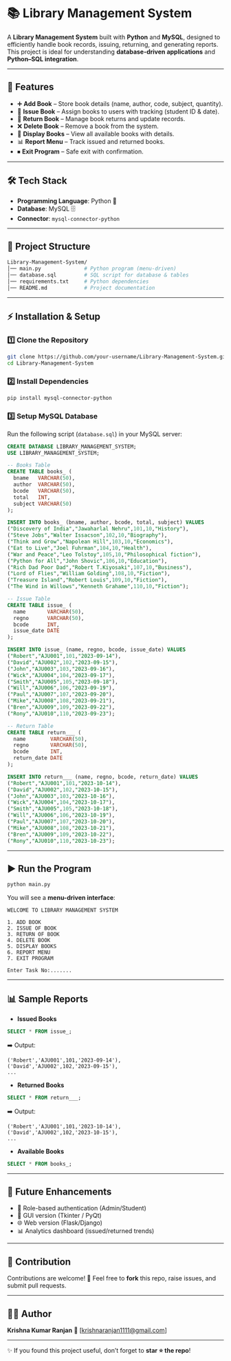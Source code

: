 # 📚 Library Management System

A **Library Management System** built with **Python** and **MySQL**, designed to efficiently handle book records, issuing, returning, and generating reports.
This project is ideal for understanding **database-driven applications** and **Python–SQL integration**.

---

## 🚀 Features

* ➕ **Add Book** – Store book details (name, author, code, subject, quantity).
* 📖 **Issue Book** – Assign books to users with tracking (student ID & date).
* 🔄 **Return Book** – Manage book returns and update records.
* ❌ **Delete Book** – Remove a book from the system.
* 📑 **Display Books** – View all available books with details.
* 📊 **Report Menu** – Track issued and returned books.
* ⏹ **Exit Program** – Safe exit with confirmation.

---

## 🛠️ Tech Stack

* **Programming Language**: Python 🐍
* **Database**: MySQL 🗄️
* **Connector**: `mysql-connector-python`

---

## 📂 Project Structure

```bash
Library-Management-System/
│── main.py              # Python program (menu-driven)
│── database.sql         # SQL script for database & tables
│── requirements.txt     # Python dependencies
│── README.md            # Project documentation
```

---

## ⚡ Installation & Setup

### 1️⃣ Clone the Repository

```bash
git clone https://github.com/your-username/Library-Management-System.git
cd Library-Management-System
```

### 2️⃣ Install Dependencies

```bash
pip install mysql-connector-python
```

### 3️⃣ Setup MySQL Database

Run the following script (`database.sql`) in your MySQL server:

```sql
CREATE DATABASE LIBRARY_MANAGEMENT_SYSTEM;
USE LIBRARY_MANAGEMENT_SYSTEM;

-- Books Table
CREATE TABLE books_ (
  bname   VARCHAR(50),
  author  VARCHAR(50),
  bcode   VARCHAR(50),
  total   INT,
  subject VARCHAR(50)
);

INSERT INTO books_ (bname, author, bcode, total, subject) VALUES
("Discovery of India","Jawaharlal Nehru",101,10,"History"),
("Steve Jobs","Walter Issacson",102,10,"Biography"),
("Think and Grow","Napolean Hill",103,10,"Economics"),
("Eat to Live","Joel Fuhrman",104,10,"Health"),
("War and Peace","Leo Tolstoy",105,10,"Philosophical fiction"),
("Python for All","John Shovic",106,10,"Education"),
("Rich Dad Poor Dad","Robert T.Kiyosaki",107,10,"Business"),
("Lord of Flies","William Golding",108,10,"Fiction"),
("Treasure Island","Robert Louis",109,10,"Fiction"),
("The Wind in Willows","Kenneth Grahame",110,10,"Fiction");

-- Issue Table
CREATE TABLE issue_ (
  name       VARCHAR(50),
  regno      VARCHAR(50),
  bcode      INT,
  issue_date DATE
);

INSERT INTO issue_ (name, regno, bcode, issue_date) VALUES
("Robert","AJU001",101,"2023-09-14"),
("David","AJU002",102,"2023-09-15"),
("John","AJU003",103,"2023-09-16"),
("Wick","AJU004",104,"2023-09-17"),
("Smith","AJU005",105,"2023-09-18"),
("Will","AJU006",106,"2023-09-19"),
("Paul","AJU007",107,"2023-09-20"),
("Mike","AJU008",108,"2023-09-21"),
("Bren","AJU009",109,"2023-09-22"),
("Rony","AJU010",110,"2023-09-23");

-- Return Table
CREATE TABLE return___ (
  name        VARCHAR(50),
  regno       VARCHAR(50),
  bcode       INT,
  return_date DATE
);

INSERT INTO return___ (name, regno, bcode, return_date) VALUES
("Robert","AJU001",101,"2023-10-14"),
("David","AJU002",102,"2023-10-15"),
("John","AJU003",103,"2023-10-16"),
("Wick","AJU004",104,"2023-10-17"),
("Smith","AJU005",105,"2023-10-18"),
("Will","AJU006",106,"2023-10-19"),
("Paul","AJU007",107,"2023-10-20"),
("Mike","AJU008",108,"2023-10-21"),
("Bren","AJU009",109,"2023-10-22"),
("Rony","AJU010",110,"2023-10-23");
```

---

## ▶️ Run the Program

```bash
python main.py
```

You will see a **menu-driven interface**:

```
WELCOME TO LIBRARY MANAGEMENT SYSTEM

1. ADD BOOK
2. ISSUE OF BOOK
3. RETURN OF BOOK
4. DELETE BOOK
5. DISPLAY BOOKS
6. REPORT MENU
7. EXIT PROGRAM

Enter Task No:.......
```

---

## 📊 Sample Reports

* **Issued Books**

```sql
SELECT * FROM issue_;
```

➡️ Output:

```text
('Robert','AJU001',101,'2023-09-14'),
('David','AJU002',102,'2023-09-15'),
...
```

* **Returned Books**

```sql
SELECT * FROM return___;
```

➡️ Output:

```text
('Robert','AJU001',101,'2023-10-14'),
('David','AJU002',102,'2023-10-15'),
...
```

* **Available Books**

```sql
SELECT * FROM books_;
```

---

## 🔮 Future Enhancements

* 🔐 Role-based authentication (Admin/Student)
* 📱 GUI version (Tkinter / PyQt)
* 🌐 Web version (Flask/Django)
* 📊 Analytics dashboard (issued/returned trends)

---
## 🤝 Contribution

Contributions are welcome! 🎉
Feel free to **fork** this repo, raise issues, and submit pull requests.

---

## 👨‍💻 Author

**Krishna Kumar Ranjan**
📧 \[krishnaranjan1111@gmail.com] 

---

✨ If you found this project useful, don’t forget to **star ⭐ the repo**!
